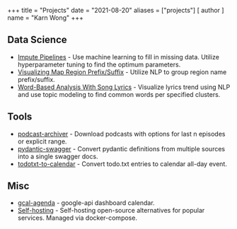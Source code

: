 +++
title = "Projects"
date = "2021-08-20"
aliases = ["projects"]
[ author ]
  name = "Karn Wong"
+++

## Data Science
- [Impute Pipelines](https://www.karnwong.me/posts/impute-pipelines/) - Use machine learning to fill in missing data. Utilize hyperparameter tuning to find the optimum parameters.
- [Visualizing Map Region Prefix/Suffix](https://www.karnwong.me/posts/visualizing-map-region-prefix-suffix/) - Utilize NLP to group region name prefix/suffix.
- [Word-Based Analysis With Song Lyrics](https://www.karnwong.me/posts/word-based-analysis-with-song-lyrics/) - Visualize lyrics trend using NLP and use topic modeling to find common words per specified clusters.

## Tools
- [podcast-archiver](https://github.com/kahnwong/podcast-archiver) - Download podcasts with options for last n episodes or explicit range.
- [pydantic-swagger](https://github.com/kahnwong/pydantic-swagger) - Convert pydantic definitions from multiple sources into a single swagger docs.
- [todotxt-to-calendar](https://github.com/kahnwong/todotxt-to-calendar) - Convert todo.txt entries to calendar all-day event.

## Misc
- [gcal-agenda](https://github.com/kahnwong/gcal-agenda) - google-api dashboard calendar.
- [Self-hosting](https://github.com/kahnwong/self-hosted) - Self-hosting open-source alternatives for popular services. Managed via docker-compose.
